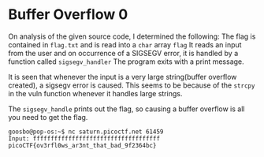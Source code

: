 # Buffer Overflow 0

On analysis of the given source code, I determined the following:
The flag is contained in `flag.txt` and is read into a `char` array `flag`
It reads an input from the user and on occurrence of a SIGSEGV error, it is handled by a function called `sigsegv_handler`
The program exits with a print message.

It is seen that whenever the input is a very large string(buffer overflow created), a sigsegv error is caused.
This seems to be because of the `strcpy` in the vuln function whenever it handles large strings.

The `sigsegv_handle` prints out the flag, so causing a buffer overflow is all you need to get the flag.

```
goosbo@pop-os:~$ nc saturn.picoctf.net 61459
Input: ffffffffffffffffffffffffffffffffffff
picoCTF{ov3rfl0ws_ar3nt_that_bad_9f2364bc}
```

